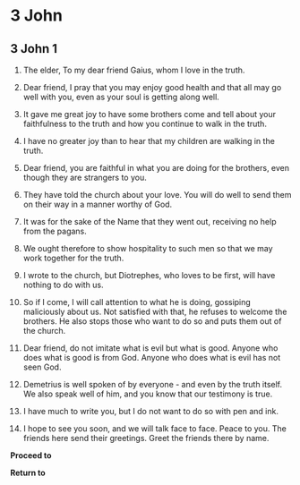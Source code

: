 # 3 John

## 3 John 1

1. The elder, To my dear friend Gaius, whom I love in the truth.

2. Dear friend, I pray that you may enjoy good health and that all may go well with you, even as your soul is getting along well.

3. It gave me great joy to have some brothers come and tell about your faithfulness to the truth and how you continue to walk in the truth.

4. I have no greater joy than to hear that my children are walking in the truth.

5. Dear friend, you are faithful in what you are doing for the brothers, even though they are strangers to you.

6. They have told the church about your love. You will do well to send them on their way in a manner worthy of God.

7. It was for the sake of the Name that they went out, receiving no help from the pagans.

8. We ought therefore to show hospitality to such men so that we may work together for the truth.

9. I wrote to the church, but Diotrephes, who loves to be first, will have nothing to do with us.

10. So if I come, I will call attention to what he is doing, gossiping maliciously about us. Not satisfied with that, he refuses to welcome the brothers. He also stops those who want to do so and puts them out of the church.

11. Dear friend, do not imitate what is evil but what is good. Anyone who does what is good is from God. Anyone who does what is evil has not seen God.

12. Demetrius is well spoken of by everyone - and even by the truth itself. We also speak well of him, and you know that our testimony is true.

13. I have much to write you, but I do not want to do so with pen and ink.

14. I hope to see you soon, and we will talk face to face. Peace to you. The friends here send their greetings. Greet the friends there by name.

__Proceed to__

__Return to__

